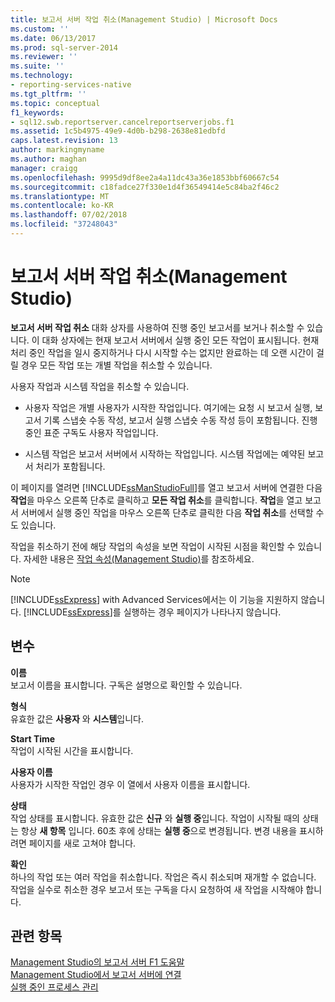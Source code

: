 ```yaml
---
title: 보고서 서버 작업 취소(Management Studio) | Microsoft Docs
ms.custom: ''
ms.date: 06/13/2017
ms.prod: sql-server-2014
ms.reviewer: ''
ms.suite: ''
ms.technology:
- reporting-services-native
ms.tgt_pltfrm: ''
ms.topic: conceptual
f1_keywords:
- sql12.swb.reportserver.cancelreportserverjobs.f1
ms.assetid: 1c5b4975-49e9-4d0b-b298-2638e81edbfd
caps.latest.revision: 13
author: markingmyname
ms.author: maghan
manager: craigg
ms.openlocfilehash: 9995d9df8ee2a4a11dc43a36e1853bbf60667c54
ms.sourcegitcommit: c18fadce27f330e1d4f36549414e5c84ba2f46c2
ms.translationtype: MT
ms.contentlocale: ko-KR
ms.lasthandoff: 07/02/2018
ms.locfileid: "37248043"
---
```

# <a name="cancel-report-server-jobs-management-studio"></a>보고서 서버 작업 취소(Management Studio)
  **보고서 서버 작업 취소** 대화 상자를 사용하여 진행 중인 보고서를 보거나 취소할 수 있습니다. 이 대화 상자에는 현재 보고서 서버에서 실행 중인 모든 작업이 표시됩니다. 현재 처리 중인 작업을 일시 중지하거나 다시 시작할 수는 없지만 완료하는 데 오랜 시간이 걸릴 경우 모든 작업 또는 개별 작업을 취소할 수 있습니다.  
  
 사용자 작업과 시스템 작업을 취소할 수 있습니다.  
  
-   사용자 작업은 개별 사용자가 시작한 작업입니다. 여기에는 요청 시 보고서 실행, 보고서 기록 스냅숏 수동 작성, 보고서 실행 스냅숏 수동 작성 등이 포함됩니다. 진행 중인 표준 구독도 사용자 작업입니다.  
  
-   시스템 작업은 보고서 서버에서 시작하는 작업입니다. 시스템 작업에는 예약된 보고서 처리가 포함됩니다.  
  
 이 페이지를 열려면 [!INCLUDE[ssManStudioFull](../../includes/ssmanstudiofull-md.md)]를 열고 보고서 서버에 연결한 다음 **작업**을 마우스 오른쪽 단추로 클릭하고 **모든 작업 취소**를 클릭합니다. **작업**을 열고 보고서 서버에서 실행 중인 작업을 마우스 오른쪽 단추로 클릭한 다음 **작업 취소**를 선택할 수도 있습니다.  
  
 작업을 취소하기 전에 해당 작업의 속성을 보면 작업이 시작된 시점을 확인할 수 있습니다. 자세한 내용은 [작업 속성&#40;Management Studio&#41;](job-properties-management-studio.md)를 참조하세요.  
  
> [!NOTE]  
>  [!INCLUDE[ssExpress](../../includes/ssexpress-md.md)] with Advanced Services에서는 이 기능을 지원하지 않습니다. [!INCLUDE[ssExpress](../../includes/ssexpress-md.md)]를 실행하는 경우 페이지가 나타나지 않습니다.  
  
## <a name="options"></a>변수  
 **이름**  
 보고서 이름을 표시합니다. 구독은 설명으로 확인할 수 있습니다.  
  
 **형식**  
 유효한 값은 **사용자** 와 **시스템**입니다.  
  
 **Start Time**  
 작업이 시작된 시간을 표시합니다.  
  
 **사용자 이름**  
 사용자가 시작한 작업인 경우 이 열에서 사용자 이름을 표시합니다.  
  
 **상태**  
 작업 상태를 표시합니다. 유효한 값은 **신규** 와 **실행 중**입니다. 작업이 시작될 때의 상태는 항상 **새 항목** 입니다. 60초 후에 상태는 **실행 중**으로 변경됩니다. 변경 내용을 표시하려면 페이지를 새로 고쳐야 합니다.  
  
 **확인**  
 하나의 작업 또는 여러 작업을 취소합니다. 작업은 즉시 취소되며 재개할 수 없습니다. 작업을 실수로 취소한 경우 보고서 또는 구독을 다시 요청하여 새 작업을 시작해야 합니다.  
  
## <a name="see-also"></a>관련 항목  
 [Management Studio의 보고서 서버 F1 도움말](report-server-in-management-studio-f1-help.md)   
 [Management Studio에서 보고서 서버에 연결](connect-to-a-report-server-in-management-studio.md)   
 [실행 중인 프로세스 관리](../subscriptions/manage-a-running-process.md)  
  
  
